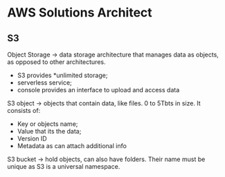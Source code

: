 # AWS Solutions Architect

## S3

Object Storage -> data storage architecture that manages data as objects, as opposed to other architectures.

- S3 provides *unlimited storage;
- serverless service;
- console provides an interface to upload and access data

S3 object -> objects that contain data, like files.  0 to 5Tbts in size.
It consists of:
- Key or objects name;
- Value that its the data;
- Version ID
- Metadata as can attach additional info

S3 bucket -> hold objects, can also have folders. Their name must be unique as S3 is a universal namespace.

